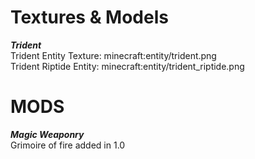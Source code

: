 # Textures & Models
***Trident***
<br>Trident Entity Texture: minecraft:entity/trident.png
<br>Trident Riptide Entity: minecraft:entity/trident_riptide.png
# MODS
***Magic Weaponry***
<br>Grimoire of fire added in 1.0
